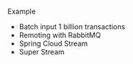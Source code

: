 

Example

- Batch input 1 billion transactions
- Remoting with RabbitMQ
- Spring Cloud Stream
- Super Stream

